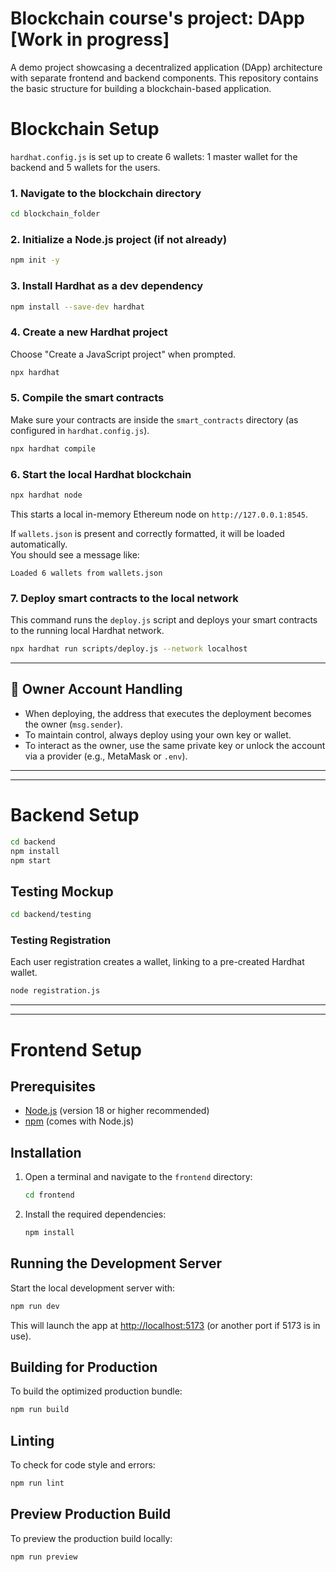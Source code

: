 # Blockchain course's project: DApp [Work in progress]

A demo project showcasing a decentralized application (DApp) architecture with separate frontend and backend components. This repository contains the basic structure for building a blockchain-based application.

# Blockchain Setup

`hardhat.config.js` is set up to create 6 wallets: 1 master wallet for the backend and 5 wallets for the users.

### 1. Navigate to the blockchain directory
```bash
cd blockchain_folder
```

### 2. Initialize a Node.js project (if not already)
```bash
npm init -y
```

### 3. Install Hardhat as a dev dependency
```bash
npm install --save-dev hardhat
```

### 4. Create a new Hardhat project
Choose "Create a JavaScript project" when prompted.

```bash
npx hardhat
```

### 5. Compile the smart contracts
Make sure your contracts are inside the `smart_contracts` directory (as configured in `hardhat.config.js`).

```bash
npx hardhat compile
```

### 6. Start the local Hardhat blockchain
```bash
npx hardhat node
```

This starts a local in-memory Ethereum node on `http://127.0.0.1:8545`.

If `wallets.json` is present and correctly formatted, it will be loaded automatically.  
You should see a message like:

```
Loaded 6 wallets from wallets.json
```

### 7. Deploy smart contracts to the local network
This command runs the `deploy.js` script and deploys your smart contracts to the running local Hardhat network.

```bash
npx hardhat run scripts/deploy.js --network localhost
```

---

## 🔑 Owner Account Handling

- When deploying, the address that executes the deployment becomes the owner (`msg.sender`).
- To maintain control, always deploy using your own key or wallet.
- To interact as the owner, use the same private key or unlock the account via a provider (e.g., MetaMask or `.env`).

---
---

# Backend Setup

```bash
cd backend
npm install
npm start
```

## Testing Mockup

```bash
cd backend/testing
```

### Testing Registration

Each user registration creates a wallet, linking to a pre-created Hardhat wallet.

```bash
node registration.js
```

---
---

# Frontend Setup

## Prerequisites

- [Node.js](https://nodejs.org/) (version 18 or higher recommended)
- [npm](https://www.npmjs.com/) (comes with Node.js)

## Installation

1. Open a terminal and navigate to the `frontend` directory:

   ```sh
   cd frontend
   ```

2. Install the required dependencies:

   ```sh
   npm install
   ```

## Running the Development Server

Start the local development server with:

```sh
npm run dev
```

This will launch the app at [http://localhost:5173](http://localhost:5173) (or another port if 5173 is in use).

## Building for Production

To build the optimized production bundle:

```sh
npm run build
```

## Linting

To check for code style and errors:

```sh
npm run lint
```

## Preview Production Build

To preview the production build locally:

```sh
npm run preview
```
